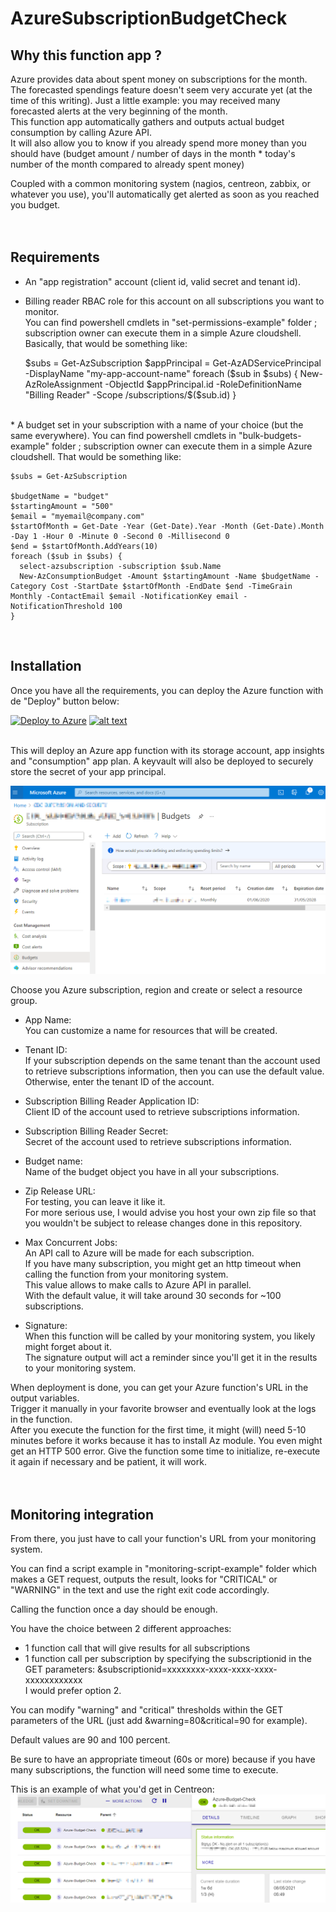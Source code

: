 # AzureSubscriptionBudgetCheck
  
## Why this function app ?
Azure provides data about spent money on subscriptions for the month.  
The forecasted spendings feature doesn't seem very accurate yet (at the time of this writing). Just a little example: you may received many forecasted alerts at the very beginning of the month.  
This function app automatically gathers and outputs actual budget consumption by calling Azure API.  
It will also allow you to know if you already spend more money than you should have (budget amount / number of days in the month * today's number of the month compared to already spent money)
  
Coupled with a common monitoring system (nagios, centreon, zabbix, or whatever you use), you'll automatically get alerted as soon as you reached you budget.  
</br>
</br>

## Requirements
* An "app registration" account (client id, valid secret and tenant id).  
* Billing reader RBAC role for this account on all subscriptions you want to monitor.  
You can find powershell cmdlets in "set-permissions-example" folder ; subscription owner can execute them in a simple Azure cloudshell.  
Basically, that would be something like:  

    $subs = Get-AzSubscription
    $appPrincipal = Get-AzADServicePrincipal -DisplayName "my-app-account-name"  
    foreach ($sub in $subs) {
	  New-AzRoleAssignment -ObjectId $appPrincipal.id -RoleDefinitionName "Billing Reader" -Scope /subscriptions/$($sub.id)
    }  
</br>
* A budget set in your subscription with a name of your choice (but the same everywhere).  
You can find powershell cmdlets in "bulk-budgets-example" folder ; subscription owner can execute them in a simple Azure cloudshell.  
That would be something like:  

    $subs = Get-AzSubscription
	
	$budgetName = "budget"
	$startingAmount = "500"
    $email = "myemail@company.com"
    $startOfMonth = Get-Date -Year (Get-Date).Year -Month (Get-Date).Month -Day 1 -Hour 0 -Minute 0 -Second 0 -Millisecond 0
	$end = $startOfMonth.AddYears(10)
    foreach ($sub in $subs) {
      select-azsubscription -subscription $sub.Name
	  New-AzConsumptionBudget -Amount $startingAmount -Name $budgetName -Category Cost -StartDate $startOfMonth -EndDate $end -TimeGrain Monthly -ContactEmail $email -NotificationKey email -NotificationThreshold 100
    }
</br>

## Installation
Once you have all the requirements, you can deploy the Azure function with de "Deploy" button below:  
  
[![Deploy to Azure](https://aka.ms/deploytoazurebutton)](https://portal.azure.com/#create/Microsoft.Template/uri/https%3A%2F%2Fraw.githubusercontent.com%2Fmatoy%2FAzureSubscriptionBudgetCheck%2Fmain%2Farm-template%2FAzureSubscriptionBudgetCheck.json) [![alt text](http://armviz.io/visualizebutton.png)](http://armviz.io/#/?load=https://raw.githubusercontent.com/matoy/AzureSubscriptionBudgetCheck/main/arm-template/AzureSubscriptionBudgetCheck.json)  
  
</br>
This will deploy an Azure app function with its storage account, app insights and "consumption" app plan.  
A keyvault will also be deployed to securely store the secret of your app principal.  
  
![alt text](https://github.com/matoy/AzureSubscriptionBudgetCheck/blob/main/img/screenshot1.png?raw=true)  
  
Choose you Azure subscription, region and create or select a resource group.  
  
* App Name:  
You can customize a name for resources that will be created.  
  
* Tenant ID:  
If your subscription depends on the same tenant than the account used to retrieve subscriptions information, then you can use the default value.  
Otherwise, enter the tenant ID of the account.  
  
* Subscription Billing Reader Application ID:  
Client ID of the account used to retrieve subscriptions information.  
  
* Subscription Billing Reader Secret:  
Secret of the account used to retrieve subscriptions information.  
  
* Budget name:  
Name of the budget object you have in all your subscriptions.  
  
* Zip Release URL:  
For testing, you can leave it like it.  
For more serious use, I would advise you host your own zip file so that you wouldn't be subject to release changes done in this repository.  
  
* Max Concurrent Jobs:  
An API call to Azure will be made for each subscription.  
If you have many subscription, you might get an http timeout when calling the function from your monitoring system.  
This value allows to make <value> calls to Azure API in parallel.  
With the default value, it will take around 30 seconds for ~100 subscriptions.  
  
* Signature:  
When this function will be called by your monitoring system, you likely might forget about it.  
The signature output will act a reminder since you'll get it in the results to your monitoring system.  
  
When deployment is done, you can get your Azure function's URL in the output variables.  
Trigger it manually in your favorite browser and eventually look at the logs in the function.  
After you execute the function for the first time, it might (will) need 5-10 minutes before it works because it has to install Az module. You even might get an HTTP 500 error. Give the function some time to initialize, re-execute it again if necessary and be patient, it will work.  
</br>
</br>

## Monitoring integration  
From there, you just have to call your function's URL from your monitoring system.  
  
You can find a script example in "monitoring-script-example" folder which makes a GET request, outputs the result, looks for "CRITICAL" or "WARNING" in the text and use the right exit code accordingly.  
  
Calling the function once a day should be enough.  
  
You have the choice between 2 different approaches:  
* 1 function call that will give results for all subscriptions  
* 1 function call per subscription by specifying the subscriptionid in the GET parameters: &subscriptionid=xxxxxxxx-xxxx-xxxx-xxxx-xxxxxxxxxxxx  
I would prefer option 2.  
  
You can modify "warning" and "critical" thresholds within the GET parameters of the URL (just add &warning=80&critical=90 for example).  
  
Default values are 90 and 100 percent.  
  
Be sure to have an appropriate timeout (60s or more) because if you have many subscriptions, the function will need some time to execute.  
  
This is an example of what you'd get in Centreon:  
![alt text](https://github.com/matoy/AzureSubscriptionBudgetCheck/blob/main/img/screenshot2.png?raw=true)  
  

